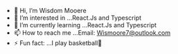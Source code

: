 - 👋 Hi, I’m Wisdom Mooere
- 👀 I’m interested in ...React.Js and Typescript
- 🌱 I’m currently learning ...React.Js and Typescript
- 📫 How to reach me ...Email: Wismoore7@outlook.com
- ⚡ Fun fact: ...I play basketball🏀

<!---
Wizzie13/Wizzie13 is a ✨ special ✨ repository because its `README.md` (this file) appears on your GitHub profile.
You can click the Preview link to take a look at your changes.
--->
